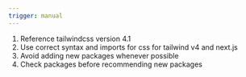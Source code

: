 ```yaml
---
trigger: manual
---
```


1. Reference tailwindcss version 4.1
2. Use correct syntax and imports for css for tailwind v4 and next.js
3. Avoid adding new packages whenever possible
4. Check packages before recommending new packages